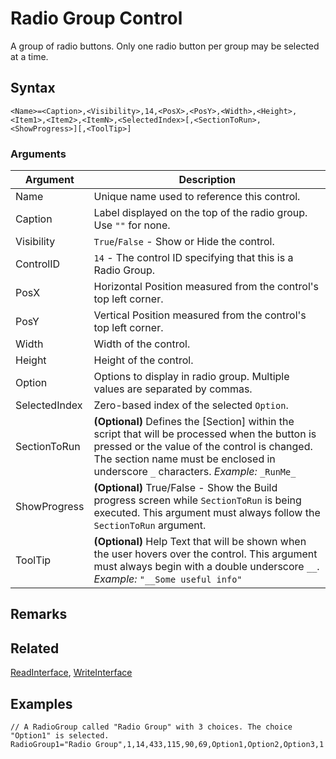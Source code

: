 # Radio Group Control

A group of radio buttons. Only one radio button per group may be selected at a time.

## Syntax

```pebakery
<Name>=<Caption>,<Visibility>,14,<PosX>,<PosY>,<Width>,<Height>,<Item1>,<Item2>,<ItemN>,<SelectedIndex>[,<SectionToRun>,<ShowProgress>][,<ToolTip>]
```

### Arguments

| Argument | Description |
| --- | --- |
| Name | Unique name used to reference this control. |
| Caption | Label displayed on the top of the radio group. Use `""` for none. |
| Visibility | `True`/`False` - Show or Hide the control. |
| ControlID | `14` - The control ID specifying that this is a Radio Group. |
| PosX | Horizontal Position measured from the control's top left corner. |
| PosY | Vertical Position measured from the control's top left corner. |
| Width | Width of the control. |
| Height | Height of the control. |
| Option | Options to display in radio group. Multiple values are separated by commas. |
| SelectedIndex | Zero-based index of the selected `Option`. |
| SectionToRun | **(Optional)** Defines the [Section] within the script that will be processed when the button is pressed or the value of the control is changed. The section name must be enclosed in underscore `_` characters. *Example:* `_RunMe_` |
| ShowProgress | **(Optional)** True/False - Show the Build progress screen while `SectionToRun` is being executed. This argument must always follow the `SectionToRun` argument. |
| ToolTip | **(Optional)** Help Text that will be shown when the user hovers over the control. This argument must always begin with a double underscore `__`. *Example:* `"__Some useful info"` |

## Remarks

## Related

[ReadInterface](/Commands/Interface/ReadInterface.md), [WriteInterface](/Commands/Interface/WriteInterface.md)

## Examples

```pebakery
// A RadioGroup called "Radio Group" with 3 choices. The choice "Option1" is selected.
RadioGroup1="Radio Group",1,14,433,115,90,69,Option1,Option2,Option3,1
```